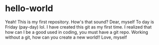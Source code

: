 # hello-world
Yeah! This is my first repository. How's that sound? 
Dear, myself
  To day is Friday (pay-day) lol. I have created this git as my first time. 
  I realized that how can I be a good used in coding, you must have a git repo. 
  Working without a git, how can you create a new world!! 
Love, myself 
